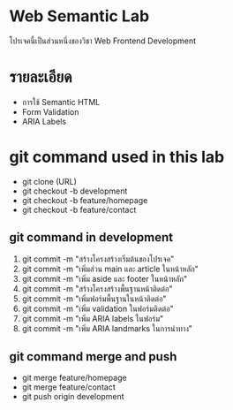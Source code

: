 # Web Semantic Lab
โปรเจคนี้เป็นส่วนหนึ่งของวิชา Web Frontend Development 

# รายละเอียด 
- การใช้ Semantic HTML 
- Form Validation 
- ARIA Labels 

# git command used in this lab 
- git clone (URL)
- git checkout -b development
- git checkout -b feature/homepage
- git checkout -b feature/contact

## git command in development
1)   git commit -m  "สร้างโครงสร้างเริ่มต้นของโปรเจค"
2)   git commit -m  "เพิ่มส่วน main และ article ในหน้าหลัก" 
3)   git commit -m  "เพิ่ม aside และ footer ในหน้าหลัก"
4)   git commit -m  "สร้างโครงสร้างพื้นฐานหน้าติดต่อ" 
5)   git commit -m  "เพิ่มฟอร์มพื้นฐานในหน้าติดต่อ"
6)   git commit -m  "เพิ่ม validation ในฟอร์มติดต่อ" 
7)   git commit -m  "เพิ่ม ARIA labels ในฟอร์ม"
8)   git commit -m  "เพิ่ม ARIA landmarks ในการนําทาง" 

## git command merge and push
- git merge feature/homepage
- git merge feature/contact
- git push origin development
